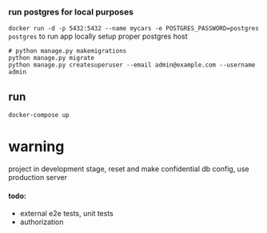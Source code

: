 ### run postgres for local purposes 
 `docker run -d -p 5432:5432 --name mycars -e POSTGRES_PASSWORD=postgres postgres`
to run  app locally setup proper postgres host

```
# python manage.py makemigrations
python manage.py migrate
python manage.py createsuperuser --email admin@example.com --username admin
```

## run
`docker-compose up`

# warning
project in development stage, reset and make confidential db config, use production server


#### todo:
- external e2e tests, unit tests
- authorization


 
